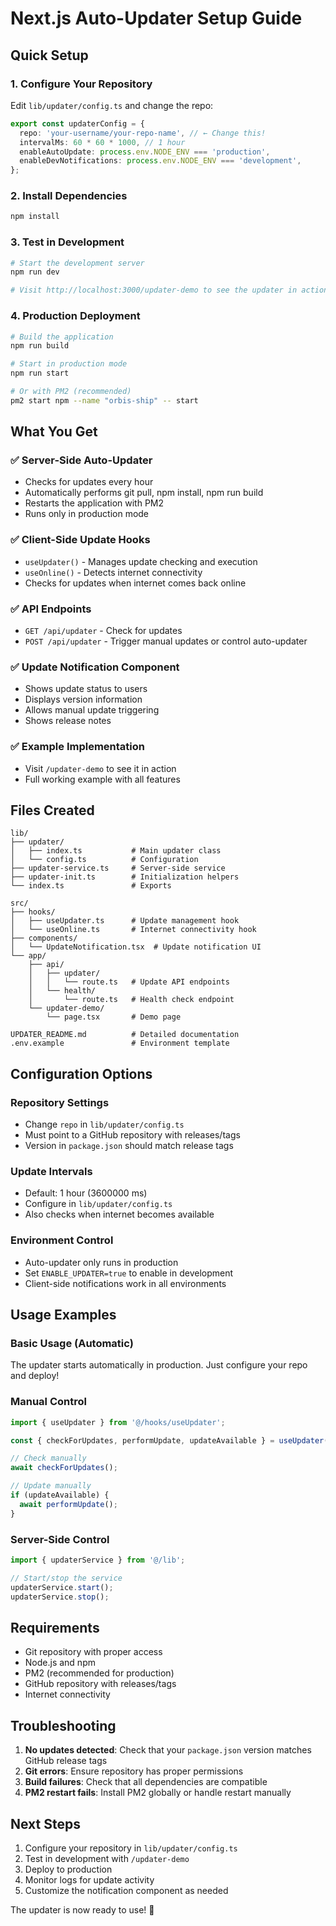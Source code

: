 # Next.js Auto-Updater Setup Guide

## Quick Setup

### 1. Configure Your Repository

Edit `lib/updater/config.ts` and change the repo:

```typescript
export const updaterConfig = {
  repo: 'your-username/your-repo-name', // ← Change this!
  intervalMs: 60 * 60 * 1000, // 1 hour
  enableAutoUpdate: process.env.NODE_ENV === 'production',
  enableDevNotifications: process.env.NODE_ENV === 'development',
};
```

### 2. Install Dependencies

```bash
npm install
```

### 3. Test in Development

```bash
# Start the development server
npm run dev

# Visit http://localhost:3000/updater-demo to see the updater in action
```

### 4. Production Deployment

```bash
# Build the application
npm run build

# Start in production mode
npm run start

# Or with PM2 (recommended)
pm2 start npm --name "orbis-ship" -- start
```

## What You Get

### ✅ Server-Side Auto-Updater
- Checks for updates every hour
- Automatically performs git pull, npm install, npm run build
- Restarts the application with PM2
- Runs only in production mode

### ✅ Client-Side Update Hooks
- `useUpdater()` - Manages update checking and execution
- `useOnline()` - Detects internet connectivity
- Checks for updates when internet comes back online

### ✅ API Endpoints
- `GET /api/updater` - Check for updates
- `POST /api/updater` - Trigger manual updates or control auto-updater

### ✅ Update Notification Component
- Shows update status to users
- Displays version information
- Allows manual update triggering
- Shows release notes

### ✅ Example Implementation
- Visit `/updater-demo` to see it in action
- Full working example with all features

## Files Created

```
lib/
├── updater/
│   ├── index.ts           # Main updater class
│   └── config.ts          # Configuration
├── updater-service.ts     # Server-side service
├── updater-init.ts        # Initialization helpers
└── index.ts               # Exports

src/
├── hooks/
│   ├── useUpdater.ts      # Update management hook
│   └── useOnline.ts       # Internet connectivity hook
├── components/
│   └── UpdateNotification.tsx  # Update notification UI
└── app/
    ├── api/
    │   ├── updater/
    │   │   └── route.ts   # Update API endpoints
    │   └── health/
    │       └── route.ts   # Health check endpoint
    └── updater-demo/
        └── page.tsx       # Demo page

UPDATER_README.md          # Detailed documentation
.env.example               # Environment template
```

## Configuration Options

### Repository Settings
- Change `repo` in `lib/updater/config.ts`
- Must point to a GitHub repository with releases/tags
- Version in `package.json` should match release tags

### Update Intervals
- Default: 1 hour (3600000 ms)
- Configure in `lib/updater/config.ts`
- Also checks when internet becomes available

### Environment Control
- Auto-updater only runs in production
- Set `ENABLE_UPDATER=true` to enable in development
- Client-side notifications work in all environments

## Usage Examples

### Basic Usage (Automatic)
The updater starts automatically in production. Just configure your repo and deploy!

### Manual Control
```typescript
import { useUpdater } from '@/hooks/useUpdater';

const { checkForUpdates, performUpdate, updateAvailable } = useUpdater();

// Check manually
await checkForUpdates();

// Update manually
if (updateAvailable) {
  await performUpdate();
}
```

### Server-Side Control
```typescript
import { updaterService } from '@/lib';

// Start/stop the service
updaterService.start();
updaterService.stop();
```

## Requirements

- Git repository with proper access
- Node.js and npm
- PM2 (recommended for production)
- GitHub repository with releases/tags
- Internet connectivity

## Troubleshooting

1. **No updates detected**: Check that your `package.json` version matches GitHub release tags
2. **Git errors**: Ensure repository has proper permissions
3. **Build failures**: Check that all dependencies are compatible
4. **PM2 restart fails**: Install PM2 globally or handle restart manually

## Next Steps

1. Configure your repository in `lib/updater/config.ts`
2. Test in development with `/updater-demo`
3. Deploy to production
4. Monitor logs for update activity
5. Customize the notification component as needed

The updater is now ready to use! 🚀